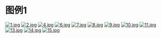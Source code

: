 # 图例1

[![1.jpg](https://i.postimg.cc/3NTPWGcx/1.jpg)](https://postimg.cc/XGs2zrWR)
[![2.jpg](https://i.postimg.cc/SQ16S42w/2.jpg)](https://postimg.cc/t7PZkLz5)
[![4.jpg](https://i.postimg.cc/054SgChv/4.jpg)](https://postimg.cc/SjWRCcy1)
[![6.jpg](https://i.postimg.cc/m2My8qkJ/6.jpg)](https://postimg.cc/6yWZQMdf)
[![7.jpg](https://i.postimg.cc/02qw2N5X/7.jpg)](https://postimg.cc/grNJgmZ3)
[![8.jpg](https://i.postimg.cc/x8GqbKjx/8.jpg)](https://postimg.cc/wRv9CRmL)
[![9.jpg](https://i.postimg.cc/s2t26nvH/9.jpg)](https://postimg.cc/94YVzYPy)
[![10.jpg](https://i.postimg.cc/85mVRwW6/10.jpg)](https://postimg.cc/WFzKjG5N)
[![11.jpg](https://i.postimg.cc/J42C5syP/11.jpg)](https://postimg.cc/jLP1sd47)
[![13.jpg](https://i.postimg.cc/Y2d5tvxM/13.jpg)](https://postimg.cc/dDTHBtXx)
[![14.jpg](https://i.postimg.cc/x1zhGtV1/14.jpg)](https://postimg.cc/75qKw1LF)
[![15.jpg](https://i.postimg.cc/prFt5ksz/15.jpg)](https://postimg.cc/CnS2WCTx)
